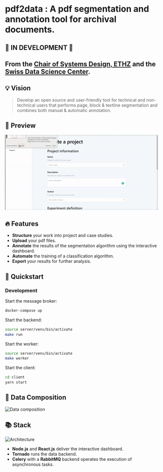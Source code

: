 # pdf2data : A pdf segmentation and annotation tool for archival documents.

## 🚧 IN DEVELOPMENT 🚧

## From the [Chair of Systems Design, ETHZ](https://www.sg.ethz.ch/) and the [Swiss Data Science Center](https://datascience.ch/).

## 💡 Vision

> Develop an <orange>open source</orange> and <orange>user-friendly</orange> tool for <green>technical</green> and <green>non-technical</green> users that performs <purple>page, block & textline</purple> <red>segmentation</red> and combines both <turquoise>manual & automatic</turquoise> annotation.

## 🎥 Preview

![Preview](./preview.gif)

## 🔥 Features

- **Structure** your work into project and case studies.
- **Upload** your pdf files.
- **Annotate** the results of the segmentation algorithm using the interactive dashboard.
- **Automate** the training of a classification algorithm.
- **Export** your results for further analysis.

## 🚀 Quickstart

### Development

Start the message broker:

```bash
docker-compose up
```

Start the backend:

```bash
source server/venv/bin/activate
make run
```

Start the worker:

```bash
source server/venv/bin/activate
make worker
```

Start the client:

```bash
cd client
yarn start
```

## 🧮 Data Composition

<image src="./docs/structure.png" width=600 alt="Data composition"/>

## 📚 Stack

<image src="./docs/architecture.png" width=600 alt="Architecture"/>

- **Node.js** and **React.js** deliver the interactive dashboard.
- **Tornado** runs the data backend.
- **Celery** with a **RabbitMQ** backend operates the execution of asynchronous tasks.
